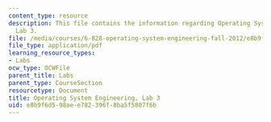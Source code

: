 ```yaml
---
content_type: resource
description: This file contains the information regarding Operating System Engineering,
  Lab 3.
file: /media/courses/6-828-operating-system-engineering-fall-2012/e8b9f6d598aee782396f8ba5f5807f6b_MIT6_828F12_lab3.pdf
file_type: application/pdf
learning_resource_types:
- Labs
ocw_type: OCWFile
parent_title: Labs
parent_type: CourseSection
resourcetype: Document
title: Operating System Engineering, Lab 3
uid: e8b9f6d5-98ae-e782-396f-8ba5f5807f6b
---
```

